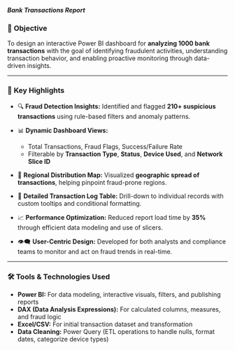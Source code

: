 ***Bank Transactions Report***

### 📌 **Objective**

To design an interactive Power BI dashboard for **analyzing 1000 bank transactions** with the goal of identifying fraudulent activities, understanding transaction behavior, and enabling proactive monitoring through data-driven insights.

---

### 🌟 **Key Highlights**

* 🔍 **Fraud Detection Insights:** Identified and flagged **210+ suspicious transactions** using rule-based filters and anomaly patterns.
* 📊 **Dynamic Dashboard Views:**

  * Total Transactions, Fraud Flags, Success/Failure Rate
  * Filterable by **Transaction Type**, **Status**, **Device Used**, and **Network Slice ID**
* 📌 **Regional Distribution Map:** Visualized **geographic spread of transactions**, helping pinpoint fraud-prone regions.
* 🧾 **Detailed Transaction Log Table:** Drill-down to individual records with custom tooltips and conditional formatting.
* 📈 **Performance Optimization:** Reduced report load time by **35%** through efficient data modeling and use of slicers.
* 👁️‍🗨️ **User-Centric Design:** Developed for both analysts and compliance teams to monitor and act on fraud trends in real-time.

---

### 🛠️ **Tools & Technologies Used**

* **Power BI:** For data modeling, interactive visuals, filters, and publishing reports
* **DAX (Data Analysis Expressions):** For calculated columns, measures, and fraud logic
* **Excel/CSV:** For initial transaction dataset and transformation
* **Data Cleaning:** Power Query (ETL operations to handle nulls, format dates, categorize device types)


